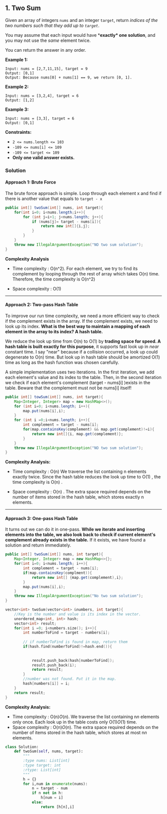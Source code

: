 ﻿## 1. Two Sum

Given an array of integers `nums` and an integer `target`, return *indices of the two numbers such that they add up to `target`*.

You may assume that each input would have ***exactly\* one solution**, and you may not use the *same* element twice.

You can return the answer in any order.

 

**Example 1:**

```
Input: nums = [2,7,11,15], target = 9
Output: [0,1]
Output: Because nums[0] + nums[1] == 9, we return [0, 1].
```

**Example 2:**

```
Input: nums = [3,2,4], target = 6
Output: [1,2]
```

**Example 3:**

```
Input: nums = [3,3], target = 6
Output: [0,1]
```

 

**Constraints:**

- `2 <= nums.length <= 103`
- `-109 <= nums[i] <= 109`
- `-109 <= target <= 109`
- **Only one valid answer exists.**



### Solution

#### Approach 1: Brute Force

The brute force approach is simple. Loop through each element x and find if there is another value that equals to `target - x`

```java
public int[] twoSum(int[] nums, int target){
    for(int i=0; i<nums.length;i++){
        for (int j=i+1; j<nums.length; j++){
            if (nums[j]= target - nums[i]){
                return new int[]{i,j};
            }
        }
    }
    throw new IllegalArgumentException("NO two sum solution");
}
```



**Complexity Analysis**

- Time complexity : O(n^2). For each element, we try to find its complement by looping through the rest of array which takes O(n) time. Therefore, the time complexity is O(n^2)

- Space complexity : O(1)

  

------

#### Approach 2: Two-pass Hash Table

To improve our run time complexity, we need a more efficient way to check if the complement exists in the array. If the complement exists, we need to look up its index. **What is the best way to maintain a mapping of each element in the array to its index? A hash table.**

We reduce the look up time from O(n) to O(1) by **trading space for speed. A hash table is built exactly for this purpose**, it supports fast look up in *near* constant time. I say "near" because if a collision occurred, a look up could degenerate to O(n) time. But look up in hash table should be amortized O(1) time as long as the hash function was chosen carefully.

A simple implementation uses two iterations. In the first iteration, we add each element's value and its index to the table. Then, in the second iteration we check if each element's complement (target - nums[i] )exists in the table. Beware that the complement must not be nums[i] itself!

```java
public int[] towSum(int[] nums, int target){
    Map<Integer, Integer> map = new HashMap<>();
    for (int i=0; i<nums.length; i++){
        map.put(nums[i],i);
    }
    for (int i =0;i<nums.length; i++){
        int complement = target - nums[i];
        for(map.containsKey(complement) && map.get(complement)!=i){
            return new int[]{i, map.get(complement)};
        }
    }
    throw new IllegalArgumentException("NO two sum solution");
}
```





**Complexity Analysis:**

- Time complexity : O(n) We traverse the list containing n elements exactly twice. Since the hash table reduces the look up time to O(1) , the time complexity is O(n) .

- Space complexity : O(n) . The extra space required depends on the number of items stored in the hash table, which stores exactly n  elements.

  

------

#### Approach 3: One-pass Hash Table

It turns out we can do it in one-pass. **While we iterate and inserting elements into the table, we also look back to check if current element's complement already exists in the table.** If it exists, we have found a solution and return immediately.

```java
public int[] twoSum(int[] nums, int target){
    Map<Integer, Integer> map = new HashMap<>{};
    for(int i=0; i<nums.length; i++){
        int complement = target - nums[i];
        if(map.containsKey(complment)){
            return new int[] {map.get(complement),i};
        }
        map.put(nums[i],i);
    }
    throw new IllegalArgumentException("No two sum solution");
}
```

```cpp
vector<int> twoSum(vector<int> &numbers, int target){
    //Key is the number and value is its index in the vector.
    unordered_map<int, int> hash;
    vector<int> result;
    for(int i =0; i<numbers.size(); i++){
        int numberToFind = target - numbers[i];
        
        // if numberToFind is found in map, return them
        if(hash.find(numberToFind)!=hash.end()){
            
    
            result.push_back(hash[numberToFind]);
            result.push_back(i);
            return result;
        }
        //number was not found. Put it in the map.
        hash[numbers[i]] = i;
    }
    return result;
}
```





**Complexity Analysis:**

- Time complexity : O(n)*O*(*n*). We traverse the list containing n*n* elements only once. Each look up in the table costs only O(1)*O*(1) time.
- Space complexity : O(n)*O*(*n*). The extra space required depends on the number of items stored in the hash table, which stores at most n*n* elements.

```python
class Solution:
    def twoSum(self, nums, target):
        """
        :type nums: List[int]
        :type target: int
        :rtype: List[int]
        """
        h = {}
        for i,num in enumerate(nums):
            n = target - num
            if n not in h:
                h[num = i]
            else:
                return [h[n],i]
```

